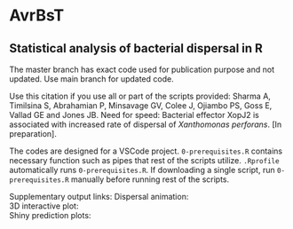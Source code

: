 # AvrBsT
## Statistical analysis of bacterial dispersal in R

The master branch has exact code used for publication purpose and not updated. Use main branch for updated code.

Use this citation if you use all or part of the scripts provided:
Sharma A, Timilsina S, Abrahamian P, Minsavage GV, Colee J, Ojiambo PS, Goss E, Vallad GE and Jones JB. Need for speed: Bacterial effector XopJ2 is associated with increased rate of dispersal of *Xanthomonas perforans*. [In preparation].

The codes are designed for a VSCode project. `0-prerequisites.R` contains necessary function such as pipes that rest of the scripts utilize. `.Rprofile` automatically runs `0-prerequisites.R`. If downloading a single script, run `0-prerequisites.R` manually before running rest of the scripts.

Supplementary output links:
Dispersal animation:  
3D interactive plot:  
Shiny prediction plots:  

